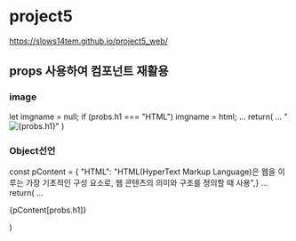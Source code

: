 # project5
https://slows14tem.github.io/project5_web/

## props 사용하여 컴포넌트 재활용

### image
let imgname = null;
if (probs.h1 === "HTML") imgname = html;
...
return(
  ...
  "<img src={imgname} alt={probs.h1} />"
)

### Object선언
const pContent = {
  "HTML": "HTML(HyperText Markup Language)은 웹을 이루는 가장 기초적인 구성 요소로, 웹 콘텐츠의 의미와 구조를 정의할 때 사용",}
...
return(
  ...
  <p>{pContent[probs.h1]}</p>
)
